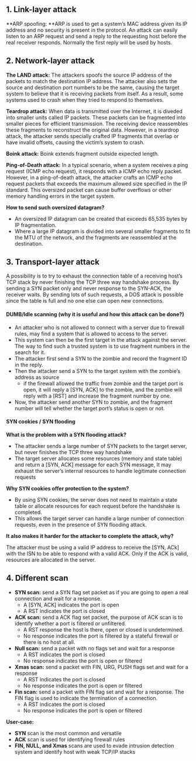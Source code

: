 ## 1. Link-layer attack

**ARP spoofing: **ARP is used to get a system’s MAC address given its IP address and no security is present in the protocol. An attack can easily listen to an ARP request and send a reply to the requesting host before the real receiver responds. Normally the first reply will be used by hosts. 



## 2. Network-layer attack 

**The LAND attack:** The attackers spoofs the source IP address of the packets to match the destination IP address. The attacker also sets the source and destination port numbers to be the same, causing the target system to believe that it is receiving packets from itself. As a result, some systems used to crash when they tried to respond to themselves.

**Teardrop attack:** When data is transmitted over the Internet, it is diveded into smaller units called IP packets. These packets can be fragmented into smaller pieces for efficient transmission. The receiving device reassembles these fragments to reconstruct the original data. However, in a teardrop attack, the attacker sends specially crafted IP fragments that overlap or have invalid offsets, causing the victim’s system to crash.

**Boink attack:** Boink extends fragment outside expected length.

**Ping-of-Death attack:** In a typical scenario, when a system receives a ping request (ICMP echo request), it responds with a ICMP echo reply packet. However, in a ping-of-death attack, the attacker crafts an ICMP echo request packets that exceeds the maximum allowed size specified in the IP standard. This oversized packet can cause buffer overflows or other memory handling errors in the target system.

**How to send such oversized datagram?**

- An oversized IP datagram can be created that exceeds 65,535 bytes by IP fragmentation.
- Where a large IP datagram is divided into several smaller fragments to fit the MTU of the network, and the fragments are reassembled at the destination.

## 3. Transport-layer attack

A possibility is to try to exhaust the connection table of a receiving host’s TCP stack by never finishing the TCP three way handshake process. By sending a SYN packet only and never response to the SYN-ACK, the receiver waits. By sending lots of such requests, a DOS attack is possible since the table is full and no one else can open new connections.

#### DUMB/Idle scanning (why it is useful and how this attack can be done?)

- An attacker who is not allowed to connect with a server due to firewall rules, may find a system that is allowed to access to the server.
- This system can then be the first target in the attack against the server. The way to find such a trusted system is to use fragment numbers in the search for it.
- The attacker first send a SYN to the zombie and record the fragment ID in the reply.
- Then the attacker send a SYN to the target system with the zombie’s address as source
  - if the firewall allowed the traffic from zombie and the target port is open, it will reply a [SYN, ACK] to the zombie, and the zombie will reply with a [RST] and increase the fragment number by one.
- Now, the attacker send another SYN to zombie, and the fragment number will tell whether the target port’s status is open or not.

#### SYN cookies / SYN flooding

**What is the problem with a SYN flooding attack?**

- The attacker sends a large number of SYN packets to the target server, but never finishes the TCP three way handshake
- The target server allocates some resources (memory and state table) and return a [SYN, ACK] message for each SYN message, It may exhaust the server’s internal resources to handle legitimate connection requests

**Why SYN cookies offer protection to the system?**

- By using SYN cookies, the server does not need to maintain a state table or allocate resources for each request before the handshake is completed.
- This allows the target server can handle a large number of connection requests, even in the presence of SYN flooding attack.

**It also makes it harder for the attacker to complete the attack, why?**

The attacker must be using a valid IP address to receive the [SYN, ACk] with the ISN to be able to respond with a valid ACK. Only if the ACK is valid, resources are allocated in the server. 



## 4. Different scan

- **SYN scan:** send a SYN flag set packet as if you are going to open a real connection and wait for a response.
  - A [SYN, ACK] indicates the port is open
  - A RST indicates the port is closed
- **ACK scan:** send a ACK flag set packet, the purpose of ACK scan is to identify whether a port is filtered or unfiltered.
  - A RST response the host is there, open or closed is undetermined.
  - No response indicates the port is filtered by a stateful firewall or there is no host at all.
- **Null scan:** send a packet with no flags set and wait for a response
  - A RST indicates the port is closed
  - No response indicates the port is open or filtered
- **Xmas scan:** send a packet with FIN, URG, PUSH flags set and wait for a response
  - A RST indicates the port is closed
  - No response indicates the port is open or filtered
- **Fin scan:** send a packet with FIN flag set and wait for a response. The FIN flag is used to indicate the termination of a connection.
  - A RST indicates the port is closed
  - No response indicates the port is open or filtered

**User-case:**

- **SYN** scan is the most common and versatile 
- **ACK** scan is used for identifying firewall rules
- **FIN, NULL, and Xmas** scans are used to evade intrusion detection system and identify host with weak TCP/IP stacks
